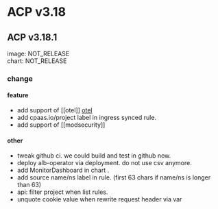# ACP v3.18
## ACP v3.18.1
image: NOT_RELEASE  
chart: NOT_RELEASE  
### change
#### feature
* add support of [[otel]] [otel](https://github.com/alauda/alb/commit/16ee00dd009cda1bd5fb48ad803b48fe5427d2b6)
* add cpaas.io/project label in ingress synced rule.
* add support of [[modsecurity]]
#### other
* tweak github ci. we could build and test in github now.
* deploy alb-operator via deployment. do not use csv anymore.
* add MonitorDashboard in chart .
* add source name/ns label in rule. (first 63 chars if name/ns is longer than 63)
* api: filter project when list rules.
* unquote cookie value when rewrite request header via var